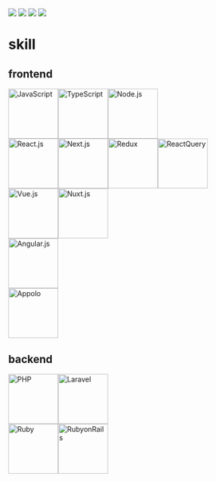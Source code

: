 
<img align="center" src="https://github-readme-stats.vercel.app/api/?username=ofuji-works&show_icons=true&count_private=true&hide_rank=true&hide_title=true&theme=Gradient" />
<img align="center" src="https://github-readme-stats.vercel.app/api/top-langs/?username=ofuji-works&layout=compact&hide_title=true&theme=Gradient" />
<img align="center" src="https://github-readme-stats.vercel.app/api/pin/?username=ofuji-works&repo=blog-app" />
<img align="center" src="http://github-readme-streak-stats.herokuapp.com?user=ofuji-works&hide_border=true&date_format=M%20j%5B%2C%20Y%5D" />

# skill

## frontend
<div style="display: flex;">
  <img src="https://user-images.githubusercontent.com/66583021/174828062-b3051846-fa5f-4623-b5e9-d61660398a96.svg" alt="JavaScript" width="100" />
  <img src="https://user-images.githubusercontent.com/66583021/174828098-ae621e39-d030-4911-9851-b425faec35b9.svg" alt="TypeScript" width="100" />
  <img src="https://user-images.githubusercontent.com/66583021/174828075-b1fff0b7-9947-42b0-ade0-56782cc40cb2.svg" alt="Node.js" width="100" />
</div>
<div style="display: flex;">
  <img src="https://user-images.githubusercontent.com/66583021/174828031-75e5a4be-5a8c-47c4-b9f4-283ec2acb904.svg" alt="React.js" width="100" />
  <img src="https://user-images.githubusercontent.com/66583021/174828072-97da4e66-b0b4-40a0-b462-28e813d7e23e.svg" alt="Next.js" width="100" />
  <img src="https://user-images.githubusercontent.com/66583021/174828087-1b7afbd5-2dc6-46b4-8670-f86ecc66d9ed.svg" alt="Redux" width="100" />
  <img src="https://user-images.githubusercontent.com/66583021/174828083-a6825f0b-0053-4d0b-a681-b3194504c40c.svg" alt="ReactQuery" width="100" />
</div>
<div style="display: flex;">
  <img src="https://user-images.githubusercontent.com/66583021/174828102-616d53e5-8856-4d5e-b735-164ef668f40c.svg" alt="Vue.js" width="100" />
  <img src="https://user-images.githubusercontent.com/66583021/174828142-5e28f004-75da-408e-95c9-edc33a4a743c.svg" alt="Nuxt.js" width="100" />
</div>
<div style="display: flex;">
  <img src="https://user-images.githubusercontent.com/66583021/174828135-1023247e-dd5c-44cd-81d2-05ff1c319a9f.svg" alt="Angular.js" width="100" />
</div>
<div style="display: flex;">
  <img src="https://user-images.githubusercontent.com/66583021/174828138-20c3483a-4ee0-4a64-b564-02960717f98f.svg" alt="Appolo" width="100" />
</div>

## backend
<div style="display: flex;">
  <img src="https://user-images.githubusercontent.com/66583021/174828077-4191f7eb-13e6-4108-a797-471b2934b970.svg" alt="PHP" width="100" />
  <img src="https://user-images.githubusercontent.com/66583021/174828070-6d9d9f5c-1ab6-43ac-99bb-c143aa10447c.svg" alt="Laravel" width="100" />
</div>
<div style="display: flex;">
  <img src="https://user-images.githubusercontent.com/66583021/174828096-83686d5d-6f92-43b8-85f4-0f9afc3b2283.svg" alt="Ruby" width="100" />
  <img src="https://user-images.githubusercontent.com/66583021/174828080-d7a7cd2d-3ba4-49d0-9b6e-79ff81df3010.svg" alt="RubyonRails" width="100" />
</div>

